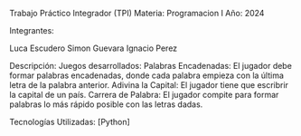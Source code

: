 Trabajo Práctico Integrador (TPI)
Materia: Programacion I
Año: 2024

Integrantes:

Luca Escudero
Simon Guevara
Ignacio Perez

Descripción:
Juegos desarrollados:
Palabras Encadenadas: El jugador debe formar palabras encadenadas, donde cada palabra empieza con la última letra de la palabra anterior.
Adivina la Capital: El jugador tiene que escribrir la capital de un país.
Carrera de Palabra: El jugador compite para formar palabras lo más rápido posible con las letras dadas.

Tecnologías Utilizadas:
[Python]
